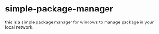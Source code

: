 # simple-package-manager
this is a simple package manager for windows to manage package in your local network. 
